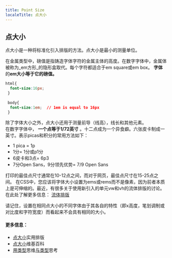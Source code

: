 ```yaml
---
title: Point Size
localeTitle: 点大小
---
```

## 点大小

点大小是一种将标准化引入排版的方法。点大小是最小的测量单位。

在金属类型中，磅值是指铸造字体字符的金属主体的高度。在数字字体中，金属体被称为_em方形_的隐形盒取代。每个字符都适合于em square或em box。 **字体**的**em大小等于它的磅值。**

```css
html{ 
  font-size:16px; 
 } 
 
 body{ 
  font-size:1em;  // 1em is equal to 16px 
 } 
```

除了字体大小之外，点大小还用于测量前导（线高），线长和其他元素。  
在数字字体中， **一个点等于1/72英寸** 。十二点成为一个异食癖。六张皮卡制成一英寸。表示picas和积分的常用方法如下：

*   1 pica = 1p
*   1分= 1分或p1分
*   6皮卡和3点= 6p3
*   7分Open Sans，9分领先优势= 7/9 Open Sans

打印的最佳点尺寸通常在10-12点之间，而对于网页，最佳点尺寸在15-25点之间。 在CSS中，您应该将字体大小设置为ems或rems而不是像素，因为前者本质上是可伸缩的。最近，有很多关于使用新引入的单元vw和vh的流体排版的讨论。在此处了解更多信息： [流体排版](https://www.smashingmagazine.com/2016/05/fluid-typography/)

请记住，设置在相同点大小的不同字体由于其各自的特性（即x高度，笔划调制或对比度和字符宽度）而看起来不会具有相同的大小。

#### 更多信息：

*   [点大小](https://practicaltypography.com/point-size.html)实用排版
*   [点大小](https://en.wikipedia.org/wiki/Point_(typography))维基百科
*   [用类型](http://amzn.to/2yDqGNR)思维[与类型](http://amzn.to/2yDqGNR)思考